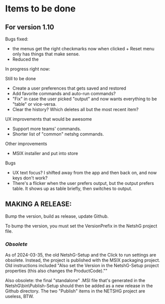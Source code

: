 ﻿# Items to be done

## For version 1.10

Bugs fixed:
- the menus get the right checkmarks now when clicked + Reset menu only has things that make sense.
- Reduced the 

In progress right now:

Still to be done
- Create a user preferences that gets saved and restored
- Add favorite commands and auto-run commands?
- "Fix" in case the user picked "output" and now wants everything to be "table" or vice-versa.
- Clear the history? Which deletes all but the most recent item?

UX improvements that would be awesome
- Support more teams' commands.
- Shorter list of "common" netshg commands.

Other improvements
- MSIX installer and put into store

Bugs
- UX text focus? I shifted away from the app and then back on, and now keys don't work?
- There's a flicker when the user prefers output, but the output prefers table. It shows up as table briefly, then switches to output.

## MAKING A RELEASE: 
Bump the version, build as release, update Github. 

To bump the version, you must set the VersionPrefix in the NetshG project file.

### *Obsolete*
As of 2024-03-35, the old NetshG-Setup and the Click to run settings are obsolete. Instead, the project is 
published with the MSIX packaging project. Old instructions included "Also set the Version in the NetshG-Setup project properties 
(this also changes the ProductCode).""

Also obsolete: the final "standalone" .MSI file that's generated in the NetshG\bin\Publish-Setup should then be added as a new release in the Github directory. The two "Publish" items in the NETSHG project are useless, BTW.

